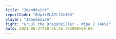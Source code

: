```yaml
---
title: "Jeandésiré"
reportCode: "8dpJrVLAZtf2m16X"
player: "Jeandésiré"
fight: "Gruul the Dragonkiller - Wipe 2 (46%)"
date: 2021-06-27T18:56:46.792000+00:00
---
```

